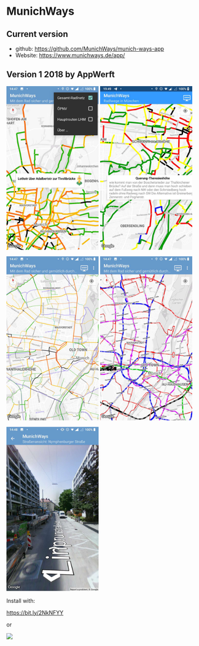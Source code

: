 # MunichWays
## Current version
* github: https://github.com/MunichWays/munich-ways-app
* Website: https://www.munichways.de/app/

## Version 1 2018 by AppWerft

<img src="https://github.com/AppWerft/MunichWays/blob/master/screens/5.JPEG" width=240 /> <img src="https://github.com/AppWerft/MunichWays/blob/master/screens/8.JPEG" width=240 />

<img src="https://github.com/AppWerft/MunichWays/blob/master/screens/1.JPEG" width=240 /> <img src="https://github.com/AppWerft/MunichWays/blob/master/screens/4.JPEG" width=240 /> 
 
<img src="https://github.com/AppWerft/MunichWays/blob/master/screens/6.JPEG" width=240 /> 

Install with: 

https://bit.ly/2NkNFYY

or

![](https://api.qrserver.com/v1/create-qr-code/?data=https%3A%2F%2Fbit.ly%2F2NkNFYY&size=220x220&margin=0)
